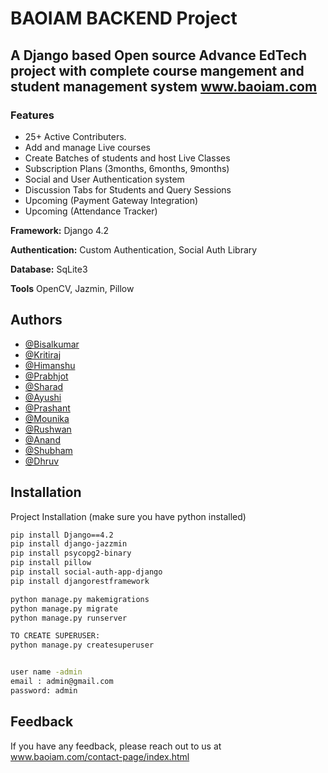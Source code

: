 
# BAOIAM BACKEND Project
## A Django based Open source Advance EdTech project with complete course mangement and student management system www.baoiam.com

### Features
- 25+ Active Contributers.
- Add and manage Live courses
- Create Batches of students and host Live Classes
- Subscription Plans (3months, 6months, 9months)
- Social and User Authentication system
- Discussion Tabs for Students and Query Sessions
- Upcoming (Payment Gateway Integration)
- Upcoming (Attendance Tracker)


**Framework:** Django 4.2


**Authentication:** Custom Authentication, Social Auth Library

**Database:** SqLite3

**Tools** OpenCV, Jazmin, Pillow



## Authors

- [@Bisalkumar](https://github.com/Bisalkumar)
- [@Kritiraj](https://github.com/kritirajmaharana)
- [@Himanshu](https://github.com/himanshu-441)
- [@Prabhjot](https://github.com/prabhsingh20)
- [@Sharad](https://github.com/sharadpkadam)
- [@Ayushi](https://github.com/ayushijain-iuc)
- [@Prashant](https://github.com/prashant0612)
- [@Mounika](https://github.com/mounikasangana0126)
- [@Rushwan](https://github.com/Rushwan07)
- [@Anand](https://github.com/anandgadge97)
- [@Shubham](https://github.com/ShubhamSalunkhe-08)
- [@Dhruv](https://github.com/dhruv37502005)




## Installation

Project Installation
(make sure you have python installed)

```bash
pip install Django==4.2
pip install django-jazzmin
pip install psycopg2-binary
pip install pillow
pip install social-auth-app-django
pip install djangorestframework

python manage.py makemigrations
python manage.py migrate
python manage.py runserver

TO CREATE SUPERUSER:
python manage.py createsuperuser


user name -admin
email : admin@gmail.com
password: admin
```
    
## Feedback

If you have any feedback, please reach out to us at www.baoiam.com/contact-page/index.html

